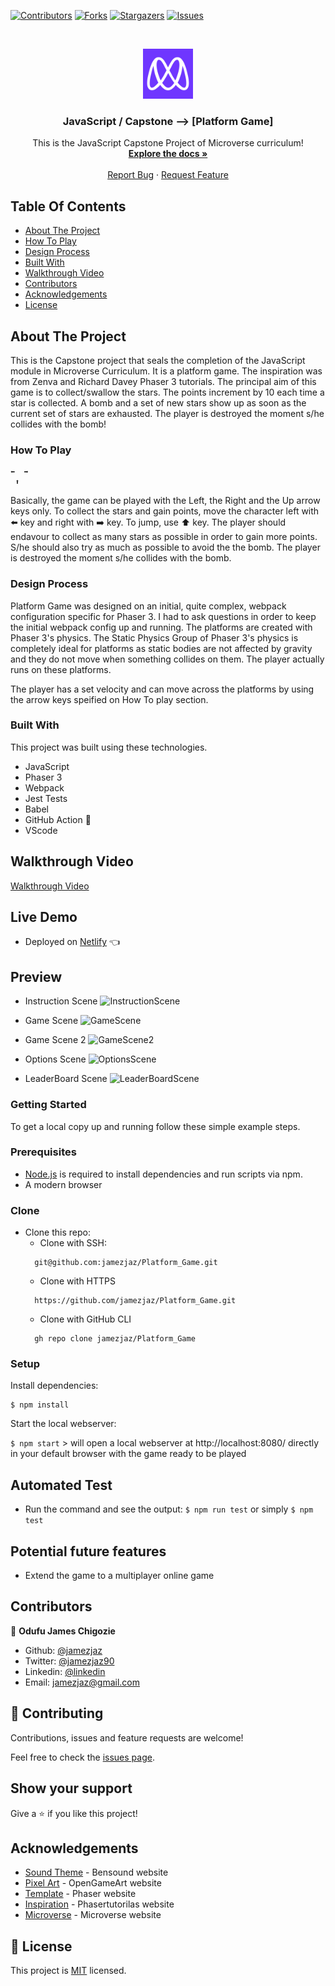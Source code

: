 <!--
*** Thanks for checking out this README Template. If you have a suggestion that would
*** make this better, please fork the repo and create a pull request or simply open
*** an issue with the tag "enhancement".
*** Thanks again! Now go create something AMAZING! :D
-->

<!-- PROJECT SHIELDS -->
<!--
*** I'm using markdown "reference style" links for readability.
*** Reference links are enclosed in brackets [ ] instead of parentheses ( ).
*** See the bottom of this document for the declaration of the reference variables
*** for contributors-url, forks-url, etc. This is an optional, concise syntax you may use.
*** https://www.markdownguide.org/basic-syntax/#reference-style-links
-->
[![Contributors][contributors-shield]][contributors-url]
[![Forks][forks-shield]][forks-url]
[![Stargazers][stars-shield]][stars-url]
[![Issues][issues-shield]][issues-url]


<!-- PROJECT LOGO -->
<br />
<p align="center">
  <a href="https://github.com/jamezjaz/Platform_Game">
    <img src="src/assets/readme/microverse.png" alt="Logo" width="80" height="80">
  </a>

  <h3 align="center">JavaScript / Capstone --> [Platform Game]</h3>

  <p align="center">
    This is the JavaScript Capstone Project of Microverse curriculum!
    <br />
    <a href="https://github.com/jamezjaz/Platform_Game"><strong>Explore the docs »</strong></a>
    <br />
    <br />
    <a href="https://github.com/jamezjaz/Platform_Game/issues">Report Bug</a>
    ·
    <a href="https://github.com/jamezjaz/Platform_Game/issues">Request Feature</a>
  </p>
</p>

<!-- TABLE OF CONTENTS -->
## Table Of Contents

* [About The Project](#about-the-project)
* [How To Play](#how-to-play)
* [Design Process](#design-process)
* [Built With](#built-with)
* [Walkthrough Video](#walkthrough-video)
* [Contributors](#contributors)
* [Acknowledgements](#acknowledgements)
* [License](#license)

<!-- ABOUT THE PROJECT -->
## About The Project

This is the Capstone project that seals the completion of the JavaScript module in Microverse Curriculum.
It is a platform game. The inspiration was from Zenva and Richard Davey Phaser 3 tutorials.
The principal aim of this game is to collect/swallow the stars. The points increment by 10 each time a star is collected. A bomb and a set of new stars show up as soon as the current set of stars are exhausted.
The player is destroyed the moment s/he collides with the bomb!

### How To Play

    ⬅️  ➡️
     ⬆️

Basically, the game can be played with the Left, the Right and the Up arrow keys only.
To collect the stars and gain points, move the character left with ⬅️ key and right with ➡️ key.
To jump, use ⬆️ key.
The player should endavour to collect as many stars as possible in order to gain more points.
S/he should also try as much as possible to avoid the the bomb. The player is destroyed the moment s/he collides with the bomb.


### Design Process

Platform Game was designed on an initial, quite complex, webpack configuration specific for Phaser 3. I had to ask questions in order to keep the initial webpack config up and running. The platforms are created with Phaser 3's physics. The Static Physics Group of Phaser 3's physics is completely ideal for platforms as static bodies are not affected by gravity and they do not move when something collides on them. The player actually runs on these platforms.

The player has a set velocity and can move across the platforms by using the arrow keys speified on How To play section.

### Built With
This project was built using these technologies.
* JavaScript
* Phaser 3
* Webpack
* Jest Tests
* Babel
* GitHub Action :muscle:
* VScode

<!-- Walkthrough Link -->
## Walkthrough Video
[Walkthrough Video](https://www.loom.com/share/c817e1d86f3f49c8bdeca0c9d734e076)


<!-- Live Demo -->
## Live Demo
* Deployed on [Netlify](https://jaz-platform-game.netlify.app/) :point_left:


## Preview
- Instruction Scene
![InstructionScene](https://user-images.githubusercontent.com/57812000/102841449-952ad880-43ca-11eb-9e6d-914eb51d58c1.png)

- Game Scene
![GameScene](https://user-images.githubusercontent.com/57812000/102841560-c60b0d80-43ca-11eb-9c09-6acc4702b2f6.png)

- Game Scene 2
![GameScene2](https://user-images.githubusercontent.com/57812000/102841638-f6eb4280-43ca-11eb-8160-b64601ccdeaa.png)

- Options Scene
![OptionsScene](https://user-images.githubusercontent.com/57812000/102841779-2e59ef00-43cb-11eb-99eb-8e96b47dd171.png)  

- LeaderBoard Scene
![LeaderBoardScene](https://user-images.githubusercontent.com/57812000/102841952-8264d380-43cb-11eb-8c22-7d162d9b686d.png)


### Getting Started

To get a local copy up and running follow these simple example steps.

### Prerequisites

 * [Node.js](https://nodejs.org/) is required to install dependencies and run scripts via npm.
 * A modern browser

### Clone
* Clone this repo:
  - Clone with SSH:
  ```
    git@github.com:jamezjaz/Platform_Game.git
  ```
  - Clone with HTTPS
  ```
    https://github.com/jamezjaz/Platform_Game.git
  ```
  - Clone with GitHub CLI
  ```
    gh repo clone jamezjaz/Platform_Game

### Setup

Install dependencies:

```
$ npm install
```

Start the local webserver:

```$ npm start``` > will open a local webserver at http://localhost:8080/ directly in your default browser with the game ready to be played

  ## Automated Test

* Run the command and see the output:
```$ npm run test``` or simply ```$ npm test```


 ## Potential future features
- Extend the game to a multiplayer online game

<!-- CONTACT -->
## Contributors

👤 **Odufu James Chigozie**

- Github: [@jamezjaz](https://github.com/jamezjaz)
- Twitter: [@jamezjaz90](https://twitter.com/jamezjaz90)
- Linkedin: [@linkedin](https://www.linkedin.com/in/jamesgozieodufu/)
- Email: jamezjaz@gmail.com

## :handshake: Contributing

Contributions, issues and feature requests are welcome!

Feel free to check the [issues page](https://github.com/jamezjaz/Platform_Game/issues).

## Show your support

Give a :star: if you like this project!


<!-- ACKNOWLEDGEMENTS -->
## Acknowledgements
* [Sound Theme](https://bensound.com) - Bensound website
* [Pixel Art](https://opengameart.org/) - OpenGameArt website
* [Template](https://phaser.io/phaser3) - Phaser website
* [Inspiration](https://phasertutorials.com/) - Phasertutorilas website
* [Microverse](https://www.microverse.org/) - Microverse website


<!-- MARKDOWN LINKS & IMAGES -->
<!-- https://www.markdownguide.org/basic-syntax/#reference-style-links -->
[contributors-shield]: https://img.shields.io/github/contributors/jamezjaz/Platform_Game.svg?style=flat-square
[contributors-url]: https://github.com/jamezjaz/Platform_Game/graphs/contributors
[forks-shield]: https://img.shields.io/github/forks/jamezjaz/Platform_Game.svg?style=flat-square
[forks-url]: https://github.com/jamezjaz/Platform_Game/network/members
[stars-shield]: https://img.shields.io/github/stars/jamezjaz/Platform_Game.svg?style=flat-square
[stars-url]: https://github.com/jamezjaz/Platform_Game/stargazers
[issues-shield]: https://img.shields.io/github/issues/jamezjaz/Platform_Game.svg?style=flat-square
[issues-url]: https://github.com/jamezjaz/Platform_Game/issues

## 📝 License

This project is [MIT](https://opensource.org/licenses/MIT) licensed.